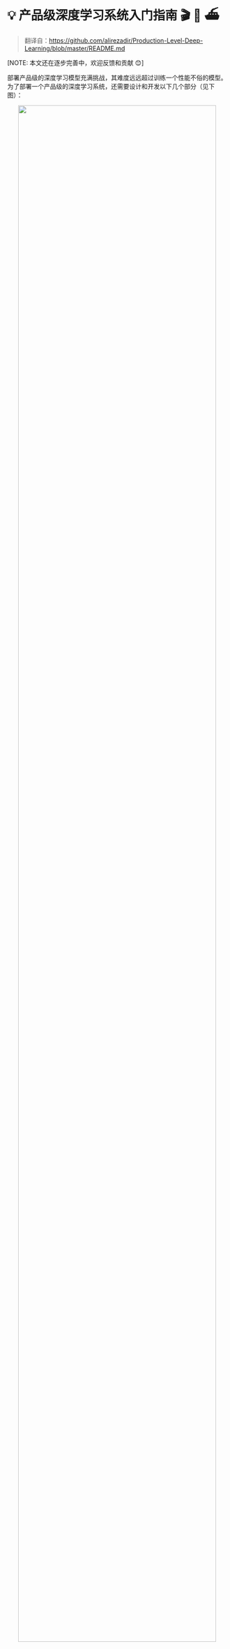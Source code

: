 # :bulb: 产品级深度学习系统入门指南 :clapper: :scroll:  :ferry:
> 翻译自：https://github.com/alirezadir/Production-Level-Deep-Learning/blob/master/README.md

[NOTE: 本文还在逐步完善中，欢迎反馈和贡献 :blush:]

部署产品级的深度学习模型充满挑战，其难度远远超过训练一个性能不俗的模型。为了部署一个产品级的深度学习系统，还需要设计和开发以下几个部分（见下图）：
<p align="center">
<img src="https://github.com/alirezadir/Production-Level-Deep-Learning/blob/master/images/components.png" title="" width="95%" height="95%">
</p>

本文可以作为一篇工程指南去构建一个产品级的深度学习系统，并且该系统可以部署在真实的生产环境中。
本文借鉴了如下文章：
 [Full Stack Deep Learning Bootcamp](https://fullstackdeeplearning.com) (by [Pieter Abbeel](https://people.eecs.berkeley.edu/~pabbeel/) at UC Berkeley, [Josh Tobin](http://josh-tobin.com/) at OpenAI, and [Sergey Karayev](https://sergeykarayev.com/) at Turnitin), [TFX workshop](https://conferences.oreilly.com/tensorflow/tf-ca/public/schedule/detail/79327) by [Robert Crowe](https://www.linkedin.com/in/robert-crowe/), and [Pipeline.ai](https://pipeline.ai/)'s [Advanced KubeFlow Meetup](https://www.meetup.com/Advanced-KubeFlow/) by [Chris Fregly](https://www.linkedin.com/in/cfregly/).

# Machine Learning Projects 机器学习项目

> [译者注]原作者在文中既使用了Mechine Learning(机器学习)，又使用了Deep Learning(深度学习，大部分工具可以两者都适用)

有趣的真相 :flushed: fact: **85%的AI项目会失败**. <sup>[1](#fsdl)</sup> 潜在的原因如下： 
- 技术上不可行，或者无法广泛应用 
- 没能转化为产品 
- 不清晰的成功标准或指标
- 糟糕的团队管理 
## 1. ML Projects lifecycle 机器学习项目的生命周期
<p align="center">
<img src="https://github.com/alirezadir/Production-Level-Deep-Learning/blob/master/images/lifecycle.png" title="" width="95%" height="95%"></p>

- 了解你所在领域的技术现状的重要性:
  - 可以知道什么是可能可以实现的 
  - 可以知道下一步尝试的方向 
## 2. Mental Model for ML project 机器学习项目的心智模型

  当对机器学习项目的重要性和紧急性排序时，需要考虑两个重要的因素：
  - 高收益:
    - 工作流中的复杂部分 
    - ”廉价预测“的部分很重要
    - 将复杂的手动处理过程进行自动化很有用   
  - 低成本:
    - 成本主要由以下几部分决定: 
      - 获得有效的数据 
      - 高性能需求：成本随着精确度要求超线性增长
      - 问题的难度: 
        - 一些高难度的问题包括：非监督学习，增强学习，某些类别的监督学习
<p align="center">
<img src="https://github.com/alirezadir/Production-Level-Deep-Learning/blob/master/images/prioritize.png" title="" width="90%" height="90%">
</p>
  
# Full stack pipeline 全栈流水线

下图高度概括了产品级深度学习系统相关的各个不同的组成模块：  

<p align="center">
<img src="https://github.com/alirezadir/Production-Level-Deep-Learning/blob/master/images/infra_tooling.png" title="" width="100%" height="100%">
</p>
接下来，我们将会讲解每一个模块，以及从实践者出发推荐的适合该模块的工具集和框架。  

## 1. Data Management 数据管理 
### 1.1 Data Sources 数据来源 
* 监督深度学习需要大量的打标签数据 
* 对自己的数据打标签是很昂贵的！
* 下面是一些可供选择的数据来源： 
  * 开源数据（适合入门，但不适合进阶） 
  * 数据增强（对于机器视觉是必选，对于NLP可选）  
  * 合成数据（入门首选，尤其是NLP领域） 
### 1.2  Data Labeling 数据标记 
* 要求：独立的软件栈（标签平台），临时工，以及质量控制 
* 人工打标签:  
  * 众包：便宜，可扩展，可靠性较差，需要质量控制 
  * 招聘数据标记人员：质量较好，昂贵，扩展很慢  
  * 数据标记服务公司: 
    * [FigureEight](https://www.figure-eight.com/)   
* 标记平台:  
  * [Diffgram](https://diffgram.com/): 训练数据软件（机器视觉） 
  * [Prodigy](https://prodi.gy/): 基于主动学习active learning实现（由Spacy的开发者编写），针对文字和图片构成的标记注释工具 
  * [HIVE](https://thehive.ai/): 针对机器视觉的AI服务平台  
  * [Supervisely](https://supervise.ly/): 功能全面的机器视觉平台  
  * [Labelbox](https://labelbox.com/): 针对机器视觉   
  * [Scale](https://scale.com/) AI数据平台（针对机器学习和自然语言处理） 

### 1.3. Data Storage 数据存储 
* 可供选择的数据存储方案有： 
  * **对象存储**: 存储二进制数据（图片，声音文件，压缩的文本）
    * [Amazon S3](https://aws.amazon.com/s3/) 
    * [Ceph](https://ceph.io/) Object Store
  * **数据库**: 存储元数据（文件路径，标签，用户行为等）. 
    * [Postgres](https://www.postgresql.org/) Postgresql对于大多数应用来说是正确的选择，它有着一流的SQL语言支持，以及对非结构化JSON格式的最佳支持。   
  * **数据湖**: 用以聚合无法从数据库获得的特征（比如日志数据）
    * [Amazon Redshift](https://aws.amazon.com/redshift/)
  * **特征存储**: 存储，访问，以及分享机器学习的特征
 （特征提取的计算成本很高，并且几乎无法扩展，因此能够在不同模型和团队之间复用特征是提高效能的关键）。 
    * [FEAST](https://github.com/gojek/feast) (Google cloud, 开源)
    * [Michelangelo Palette](https://eng.uber.com/michelangelo/) (Uber)
* 建议: 在训练阶段，复制数据到本地文件系统或者**NFS**。 <sup>[1](#fsdl)</sup> 
### 1.4. Data Versioning 数据版本管理 
* 对于已部署的机器学习模型，“必须”有其对应的训练数据版本：
  **已部署的机器学习模型，由数据和代码共同组成**. <sup>[1](#fsdl)</sup>  没有数据版本的管理，就意味着没有模型版本的管理。
* 数据版本管理平台: 
  * [DVC](https://dvc.org/): 针对机器学习项目的开源版本管理系统 
  * [Pachyderm](https://www.pachyderm.com/): 针对数据的版本管理 
  * [Dolt](https://www.liquidata.co/): 针对SQL数据库的版本管理
    
### 1.5. Data Processing 数据处理工作流
* 对于模型的训练数据可能来自于不同的数据源，包括：存储在数据库的数据, 包括 *存储在数据库的数据*, *日志数据*, 和*其他分类模型的输出*.
* 在任务和任务之间有依赖，一个任务的开启需要另外一个任务的完结。比如，在一个新的日志数据上训练任务，必须在某个预处理流程之后进行。
* Makefiles用来完成此工作比较流缺乏伸缩性，在这个场景下，工作流管理工具十分重要。
* **工作流编排:**
  * [Luigi](https://github.com/spotify/luigi) by Spotify
  * [Airflow](https://airflow.apache.org/) 来自Airbnb，动态的，可扩展的，优雅的，具有伸缩性（最广泛应用的特性）的工作流管理工具。
      * DAG workflow 
      * 鲁棒的按条件执行：当失败时进行重试
      * pusher支持tensorflow serving镜像
      * 可以在单一的python文件中实现完整的工作流

<p align="center">
  <img src="https://github.com/alirezadir/Production-Level-Deep-Learning/blob/master/images/airflow_pipe.png" title="" width="65%" height="65%">
   </p>
   

## 2. Development, Training, and Evaluation 开发，训练，模型评估
### 2.1. Software engineering 软件工程
* 编程语言大赢家：Python
* 编辑器:
   * Vim
   * Emacs  
   * [VS Code](https://code.visualstudio.com/) (作者推荐): 内建 git staging 和diff, Lint code, 可通过ssh远程打开项目 
   * Notebooks: 项目开启阶段最完美的选择，但是很难扩展（令人高兴的是：Netflix的notebook体系是一个例外，它完全基于nteract实现 [nteract](https://nteract.io/) suites). 
      * [nteract](https://nteract.io/): 针对Jupyter的下一代基于React的UI
      * [Papermill](https://github.com/nteract/papermill): 基于[nteract](https://nteract.io/)库构建的，针对*调参*，*评估*和*分析*的"Jupyter"
      * [Commuter](https://github.com/nteract/commuter): 另外一个[nteract](https://nteract.io/)项目，可以提供只读展示（比如来自S3的文件）
   * [Streamlit](https://streamlit.io/): 基于applets的交互式数据科学工具
 * 电脑建议 <sup>[1](#fsdl)</sup>:
   * 针对*个人开发者*或者*创业公司*
     * 模型开发：一台4块图灵架构GPU的PC（目前图灵架构的GPU有RTX2080Ti(本文主要指这款),Tesla T4（企业数据中心使用，搭载在服务器）,Quodro RTX5/6/8000（多用于图形渲染工作站））
     * 训练/评估：使用同样的4卡GPU的PC, 当运行很多任务时，也可以使用共享计算资源或者使用云服务。
   * 对于*大公司:* 
     * 开发：为每位机器学习科学及购买一台4卡图灵架构的PC，或者给他们上V100的机器。
     * 训练/评估：使用云服务，有充分的资源供应和故障处理
 * 使用云服务：
   * GCP: 可以选择将任何实例运行在GPU上，并且有TPU资源
   * AWS:  
### 2.2. Resource Management 资源管理
  * 给程序分配任意的计算资源
  * 如果选择计算资源管理，有如下选项: 
    * 传统的集群任务调度策略 ( e.g. [Slurm](https://slurm.schedmd.com/) workload manager )
    * Docker + Kubernetes
    * Kubeflow 
    * [Polyaxon](https://polyaxon.com/) 
    
### 2.3. DL Frameworks 深度学习框架
  * 除非有着充分的理由，否则建议使用Tensorflow/Keras或者Pytorch. <sup>[1](#fsdl)</sup> 
  * 下图基于*“易开发性”*和*“产品表现”*两个维度，展示了不同的深度学习框架对比图。
  <p align="center">
  <img src="https://github.com/alirezadir/Production-Level-Deep-Learning/blob/master/images/frameworks.png" title="" width="95%" height="95%">
   </p>

  
### 2.4. Experiment management 实验管理
* 开发，训练，以及评估策略：
  * 以**简单**的方法快速开始 
    * 以小批量数据训练一个小的模型，如果有效果，扩展到更大的数据和模型，以及进行超参数调优。
  * 实验管理工具：
  * [Tensorboard](https://www.tensorflow.org/tensorboard)
      * 提供可视化以及机器学习实验相关的工具 
  * [Losswise](https://losswise.com/) (可以对机器学习进行监控)
  * [Comet](https://www.comet.ml/): 可以追踪代码，实验，以及机器学习项目的结果
  * [Weights & Biases](https://www.wandb.com/): 记录和可视化你与同事协同研究中的所有细节
  * [MLFlow Tracking](https://www.mlflow.org/docs/latest/tracking.html#tracking): 记录参数，代码版本，指标，输出文件，以及结果的可视化
    * 在python中用一行代码进行自动化的实验追踪
    * 实验之间的比对
    * 超参调优
    * 支持K8S
    
### 2.5. Hyperparameter Tuning 超参调优 
  * 策略 
    * 网格搜索
    * 随机搜索 
    * 贝叶斯优化
    * HyperBand (and ASHA)
    * Population-based Training（兼顾并行调优和串行调优）

  * Platforms: 
  超参调优平台
    * [RayTune](http://tune.io/): RayTune是一个Python库，能够在任何规模下进行超参调优（主要专注深度学习和增强学习）。支持几乎任何机器学习框架，包括PyTorch, XGBoost, MXNet, 和Keras等.
    * [Katib](https://github.com/kubeflow/katib): 针对超参调优和神经网络架构搜索的K8S原生系统, 受这篇论文启发   [Google vizier](https://static.googleusercontent.com/media/ research.google.com/ja//pubs/archive/  bcb15507f4b52991a0783013df4222240e942381.pdf)，并且支持多种机器学习框架（比如Tensorflow, MXNet,和PyTorch）
    * [Hyperas](https://maxpumperla.com/hyperas/): 基于hyperopt的简单封装, 针对keras的，通过模板参数填写来定义超参范围，并进行调优。
    * [SIGOPT](https://sigopt.com/): 可扩展的，企业级的优化平台
    * [Sweeps](https://docs.wandb.com/library/sweeps) from [Weights & Biases] (https://www.wandb.com/): 参数不需要开发人员显式地指定，一开始只有大概的范围，然后通过机器学习模型来学习而确定。
    * [Keras Tuner](https://github.com/keras-team/keras-tuner): 针对keras的超参调优工具，适合于基于Tensorflow2.0的tf.keras

### 2.6. Distributed Training 分布式训练
  * 数据并行：当迭代时间很长时，使用这种方案（tensorflow和PyTorch都支持）
    * [Ray Distributed Training](https://ray.readthedocs.io/en/latest/distributed_training.html)
  * 模型并行：当模型不适合于单个GPU时，使用这个方案
  * 其他方案：
    * Horovod
    > [译者注]由于 TensorFlow 集群太不友好，业内也一直在尝试新的集群方案。
2017 年 Facebook 发布了《Accurate, large minibatch SGD: Training ImageNet in 1 hour 》验证了大数据并行的高效性，同年百度发表了《Bringing HPC techniques to deep learning 》，验证了全新的梯度同步和权值更新算法的可行性。受这两篇论文的启发，Uber 开发了 Horovod 集群方案。

## 3. Troubleshooting [TBD]排错[待完成]
## 4. Testing and Deployment 测试和部署
### 4.1. Testing and CI/CD 测试以及CI/CD
比起传统的软件，机器学习产品软件需要更多样的测试工具：
<p align="center">
  <img src="https://github.com/alirezadir/Production-Level-Deep-Learning/blob/master/images/testing.png" title="" width="75%" height="75%">
   </p>
   
* 单元测试和集成测试
   * 测试类型 
     * 训练系统测试：测试训练流水线
     * 验证测试：在验证数据集上测试预测系统
     * 功能测试：在不那么重要的场景里使用预测系统
* 持续集成：当有代码更新时就自动推送到仓库里并进行测试
 * 针对持续集成的SaaS服务
    * [Argo](https://argoproj.github.io/): 开源的K8S原生工作流引擎，用于编排并行的作业（包括工作流，时间，CI和CD）
    * [CircleCI](https://circleci.com/): 支持多种编程语言，自定义环境，灵活的资源分配，instacart, Lyft, 和StackShare在使用
    * [Travis CI](https://travis-ci.org/)
    * [Buildkite](https://buildkite.com/): 能够更快和更稳定地不熟，开源的代理能运行在几乎任何架构的服务器上，能自由地使用你自己的工具和服务。
    * Jenkins: 老牌的构建系统

### 4.2. Web Depolyment Web部署
  * 由**预测系统**和**服务系统**组成
      * 预测系统：程序输入数据，产生预测的结果
      * 服务系统（Web服务）：
        * 在一定规模下提供预测
        * 使用REST API提供预测服务
        * 调用预测系统进行实际的计算
  * 服务的类型：
      * 1. 部署在虚拟机上，通过增加节点扩容
      * 2. 以容器形式部署，通过编排扩容
          * 容器技术
              * Docker 
          * 容器编排
              * K8S（当前最流行）
              * MESOS 
              * Marathon 
      * 3. 部署代码为 "serverless function"
      * 4. 通过**模型服务**方案来实现
  * 模型服务：
      * 特质针对机器学习模型的web服务部署
      * 批量请求通过GPU来做计算
      * 框架：
         * Tensorflow serving 
         * MXNet Model server 
         * Clipper (Berkeley)
         * SaaS solutions
         SaaS的解决方案
            * [Seldon](https://www.seldon.io/): 可以基于K8S对任何框架提供“模型服务”和扩容
            * [Algorithmia](https://algorithmia.com/)
   * 计算资源选择：CPU还是GPU?
      * CPU推理：
         * 如果满足要求，最好使用CPU进行推理
         * 通过增加服务器，或者微服务模式来进行扩容
      * GPU推理
         * TF serving or Clipper 
         * 在批量进行推理的场景中很有用
  * (Bonus) 部署Jupyter Notebooks：
      * [Kubeflow Fairing](https://github.com/kubeflow/fairing) 一个混合部署的工具包，可以让你部署你的*Jupyter Notebooks*代码
    
### 4.5 Service Mesh and Traffic Routing 服务网格和流量路由
* 从单机程序过渡到分布式微服务架构具有较大的挑战 
* A **Service mesh** （由微服务和网格组成）减少了此类部署的复杂性，并降低了团队的工作量。
  * [Istio](https://istio.io/): 一种服务网格，通过负载均衡，服务间认证，监控来创建服务的网络，业务本身的代码只需要做很少的改动，或者不需要改动。
### 4.6. Monitoring 监控：
* 监控的目的：
   * 停机，错误，漂移时发出告警
   * 捕获服务以及数据回归
* 可选择云供应商方案
* [Kiali](https://kiali.io/): 能够可视化管理Istio，能够回答以下问题：微服务之间如何连接，它们性能如何？
#### Are we done?
<p align="center">
   <img src="https://github.com/alirezadir/Production-Level-Deep-Learning/blob/master/images/post-deploy.png" title="" width="65%" height="65%">
</p>

### 4.7. Deploying on Embedded and Mobile Devices 部署在嵌入式和移动设备上 
* 主要的挑战：内存占用和算力限制
* 解决方案: 
   * 模型量化
   > [译者注]Quantization模型量化即以较低的推理精度损失将连续取值（或者大量可能的离散取值）的浮点型模型权重或流经模型的张量数据定点近似（通常为int8）为有限多个（或较少的）离散值的过程，它是以更少位数的数据类型用于近似表示32位有限范围浮点型数据的过程，而模型的输入输出依然是浮点型，从而达到减少模型尺寸大小、减少模型内存消耗及加快模型推理速度等目标。
   * 减少模型的尺寸
      * MobileNets 
   * 知识蒸馏
   > [译者注]Knowledge Distillation知识蒸馏（KD）是想将复杂模型（teacher）中的dark knowledge迁移到简单模型（student）中去，一般来说，teacher具有强大的能力和表现，而student则更为紧凑。通过知识蒸馏，希望student能尽可能逼近亦或是超过teacher，从而用更少的复杂度来获得类似的预测效果。Hinton在Distilling the Knowledge in a Neural Network中首次提出了知识蒸馏的概念，通过引入teacher的软目标（soft targets）以诱导学生网络的训练。
   ···
      * DistillBERT (for NLP)
* 针对嵌入式和移动设备的框架：
   * Tensorflow Lite
   * PyTorch Mobile
   * Core ML 
   * ML Kit 
   * FRITZ 
   * OpenVINO
* 模型转换：
   * Open Neural Network Exchange (ONNX): 针对深度学习模型的开源格式化技术
### 4.8. All-in-one solutions 一站式解决方案
   * Tensorflow Extended (TFX)
   * Michelangelo (Uber)
   * Google Cloud AI Platform 
   * Amazon SageMaker 
   * Neptune 
   * FLOYD 
   * Paperspace 
   * Determined AI 
   * Domino data lab 
<p align="center">
   <img src="https://github.com/alirezadir/Production-Level-Deep-Learning/blob/master/images/infra-cmp.png" title="" width="100%" height="100%">
</p>

# Tensorflow Extended (TFX) [TBD][待补充]
> [译者注]tfx是构建在tf基础之上的一个包含了机器学习整个生命周期的完整系统，这个系统不只包含了tf所提供的模型训练等机器学习相关功能，还提供了如数据校验和验证、模型热启动、线上服务、模型发布等重要功能
<p align="center">
<img src="https://github.com/alirezadir/Production-Level-Deep-Learning/blob/master/images/tfx_config.png" title="" width="95%" height="95%">
</p>

# Airflow and KubeFlow ML Pipelines [TBD][待补充]
<p align="center">
    <img src="https://github.com/alirezadir/Production-Level-Deep-Learning/blob/master/images/kubeflow_pipe.png" title="" width="45%" height="45%">
</p>


## Other useful links 其他有用的链接：
* [Lessons learned from building practical deep learning systems](https://www.slideshare.net/xamat/lessons-learned-from-building-practical-deep-learning-systems)
* [Machine Learning: The High Interest Credit Card of Technical Debt](https://ai.google/research/pubs/pub43146)
 
## [Contributing](https://github.com/alirezadir/Production-Level-Deep-Learning/blob/master/CONTRIBUTING.md)

## References: 

<a name="fsdl">[1]</a>: [Full Stack Deep Learning Bootcamp](https://fullstackdeeplearning.com/), Nov 2019. 

<a name="pipe">[2]</a>: [Advanced KubeFlow Workshop](https://www.meetup.com/Advanced-KubeFlow/) by [Pipeline.ai](https://pipeline.ai/), 2019. 

<a name="pipe">[3]</a>: [TFX: Real World Machine Learning in Production](https://cdn.oreillystatic.com/en/assets/1/event/298/TFX_%20Production%20ML%20pipelines%20with%20TensorFlow%20Presentation.pdf)

   
    
